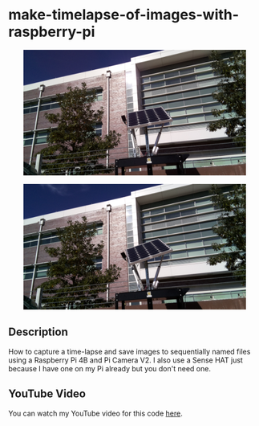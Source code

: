 # make-timelapse-of-images-with-raspberry-pi

<p align="center">
<img src="/images/tl1.jpg" height=250>
</p>
<p align="center">
<img src="/images/tl2.jpg" height=250>
</p>

## Description
How to capture a time-lapse and save images to sequentially named files using a Raspberry Pi 4B and Pi Camera V2. I also use a Sense HAT just because I have one on my Pi already but you don't need one.

## YouTube Video
You can watch my YouTube video for this code [here](https://youtu.be/1CgNk5rcniM).
